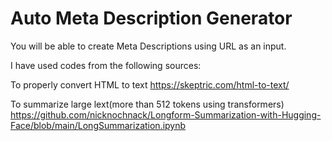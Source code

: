 # Auto Meta Description Generator

You will be able to create Meta Descriptions using URL as an input.

I have used codes from the following sources:

To properly convert HTML to text
https://skeptric.com/html-to-text/

To summarize large lext(more than 512 tokens using transformers)
https://github.com/nicknochnack/Longform-Summarization-with-Hugging-Face/blob/main/LongSummarization.ipynb
